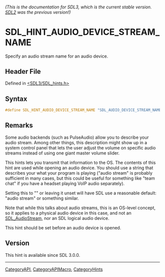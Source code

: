 ###### (This is the documentation for SDL3, which is the current stable version. [SDL2](https://wiki.libsdl.org/SDL2/) was the previous version!)
# SDL_HINT_AUDIO_DEVICE_STREAM_NAME

Specify an audio stream name for an audio device.

## Header File

Defined in [<SDL3/SDL_hints.h>](https://github.com/libsdl-org/SDL/blob/main/include/SDL3/SDL_hints.h)

## Syntax

```c
#define SDL_HINT_AUDIO_DEVICE_STREAM_NAME "SDL_AUDIO_DEVICE_STREAM_NAME"
```

## Remarks

Some audio backends (such as PulseAudio) allow you to describe your audio
stream. Among other things, this description might show up in a system
control panel that lets the user adjust the volume on specific audio
streams instead of using one giant master volume slider.

This hints lets you transmit that information to the OS. The contents of
this hint are used while opening an audio device. You should use a string
that describes your what your program is playing ("audio stream" is
probably sufficient in many cases, but this could be useful for something
like "team chat" if you have a headset playing VoIP audio separately).

Setting this to "" or leaving it unset will have SDL use a reasonable
default: "audio stream" or something similar.

Note that while this talks about audio streams, this is an OS-level
concept, so it applies to a physical audio device in this case, and not an
[SDL_AudioStream](SDL_AudioStream), nor an SDL logical audio device.

This hint should be set before an audio device is opened.

## Version

This hint is available since SDL 3.0.0.

----
[CategoryAPI](CategoryAPI), [CategoryAPIMacro](CategoryAPIMacro), [CategoryHints](CategoryHints)


